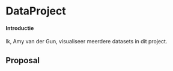# DataProject
#### Introductie
Ik, Amy van der Gun, visualiseer meerdere datasets in dit project.

## Proposal
